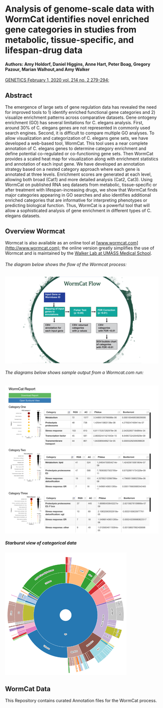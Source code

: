 # Analysis of genome-scale data with WormCat identifies novel enriched gene categories in studies from metabolic, tissue-specific, and lifespan-drug data

#### Authors: Amy Holdorf, Daniel Higgins, Anne Hart, Peter Boag, Gregory Pazour, Marian Walhout,and Amy Walker

[GENETICS February 1, 2020 vol. 214 no. 2 279-294;](https://academic.oup.com/genetics/article/214/2/279/5930455)


## Abstract
The emergence of large sets of gene regulation data has revealed the need for improved tools to 1) identify enriched functional gene categories and 2) visualize enrichment patterns across comparative datasets.  Gene ontogeny enrichment (GO) has several limitations for C. elegans analysis. First, around 30% of C. elegans genes are not represented in commonly used search engines. Second, it is difficult to compare multiple GO analyses. To allow visualization and categorization of C. elegans gene sets, we have developed a web-based tool, WormCat.  This tool uses a near complete annotation of C. elegans genes to determine category enrichment and define potential co-regulated or co-functioning gene sets. Then WormCat provides a scaled heat map for visualization along with enrichment statistics and annotation of each input gene. We have developed an annotation strategy based on a nested category approach where each gene is annotated at three levels.  Enrichment scores are generated at each level, allowing both broad (Cat1) and more detailed analysis (Cat2, Cat3).  Using WormCat on published RNA seq datasets from metabolic, tissue-specific or after treatment with lifespan-increasing drugs, we show that WormCat finds major categories appearing in GO searches and also identifies additional enriched categories that are informative for interpreting phenotypes or predicting biological function.  Thus, WormCat is a powerful tool that will allow a sophisticated analysis of gene enrichment in different types of C. elegans datasets.

## Overview Wormcat
Wormcat is also available as an online tool at [www.wormcat.com](http://www.wormcat.com); the online version greatly simplifies the use of Wormcat and is maintained by the [Walker Lab at UMASS Medical School](https://amywalkerlab.com/).

###### The diagram below shows the flow of the Wormcat process:
<img src="./images/WormCat-Flow.png" alt="Flow" width="700"/>

###### The diagrams below shows sample output from a Wormcat.com run:
<img src="./images/results_screen.png" alt="Results" width="700"/>


##### Starburst view of categorical data
<img src="./images/sunburst.png" alt="starburst" width="400"/>

## WormCat Data
This Repository contains curated Annotation files for the WormCat process.